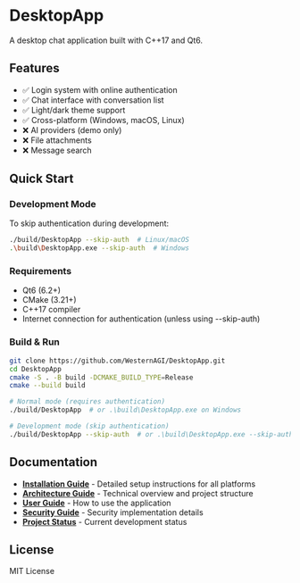 # DesktopApp

A desktop chat application built with C++17 and Qt6.

## Features
- ✅ Login system with online authentication
- ✅ Chat interface with conversation list
- ✅ Light/dark theme support
- ✅ Cross-platform (Windows, macOS, Linux)
- ❌ AI providers (demo only)
- ❌ File attachments
- ❌ Message search

## Quick Start

### Development Mode
To skip authentication during development:
```bash
./build/DesktopApp --skip-auth  # Linux/macOS
.\build\DesktopApp.exe --skip-auth  # Windows
```

### Requirements
- Qt6 (6.2+)
- CMake (3.21+)
- C++17 compiler
- Internet connection for authentication (unless using --skip-auth)

### Build & Run
```bash
git clone https://github.com/WesternAGI/DesktopApp.git
cd DesktopApp
cmake -S . -B build -DCMAKE_BUILD_TYPE=Release
cmake --build build

# Normal mode (requires authentication)
./build/DesktopApp  # or .\build\DesktopApp.exe on Windows

# Development mode (skip authentication)
./build/DesktopApp --skip-auth  # or .\build\DesktopApp.exe --skip-auth on Windows
```

## Documentation

- **[Installation Guide](docs/INSTALLATION.md)** - Detailed setup instructions for all platforms
- **[Architecture Guide](docs/ARCHITECTURE.md)** - Technical overview and project structure
- **[User Guide](docs/USER_GUIDE.md)** - How to use the application
- **[Security Guide](docs/SECURITY.md)** - Security implementation details
- **[Project Status](docs/PROJECT_STATUS.md)** - Current development status

## License
MIT License
